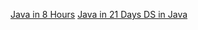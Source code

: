 [ Java in 8 Hours](https://github.com/1UC1F3R616/Flask-and-DB-Projects/files/4403209/java.in.8.hours.pdf)
[ Java in 21 Days ](https://github.com/1UC1F3R616/Flask-and-DB-Projects/files/4403212/Teach.Yourself.Java.in.21.Days.-.Professional.Reference.Edition.Sams.Teach.Yourself.pdf)
[ DS in Java ](https://github.com/1UC1F3R616/Flask-and-DB-Projects/files/4403210/Java.Data.Structures.pdf)